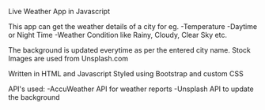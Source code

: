 Live Weather App in Javascript

This app can get the weather details of a city
for eg.
-Temperature
-Daytime or Night Time
-Weather Condition like Rainy, Cloudy, Clear Sky etc.

The background is updated everytime as per the entered city name.
Stock Images are used from Unsplash.com

Written in HTML and Javascript
Styled using Bootstrap and custom CSS

API's used:
-AccuWeather API for weather reports
-Unsplash API to update the background
